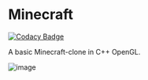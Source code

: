 # Minecraft

[![Codacy Badge](https://api.codacy.com/project/badge/Grade/7902e7b4fa084d258c0388f6691e2c92)](https://app.codacy.com/gh/sircm04/Minecraft?utm_source=github.com&utm_medium=referral&utm_content=sircm04/Minecraft&utm_campaign=Badge_Grade_Settings)

A basic Minecraft-clone in C++ OpenGL.

![image](https://user-images.githubusercontent.com/28149037/110214338-be0b2780-7e69-11eb-9e1b-88b25a8fb545.png)
